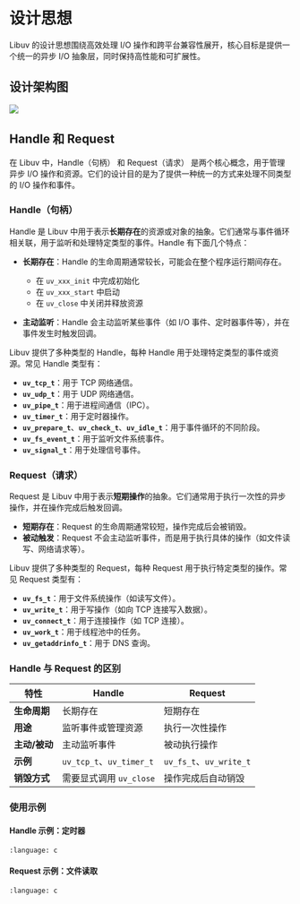 # 设计思想

Libuv 的设计思想围绕高效处理 I/O 操作和跨平台兼容性展开，核心目标是提供一个统一的异步 I/O 抽象层，同时保持高性能和可扩展性。

## 设计架构图

![](https://docs.libuv.org/en/v1.x/_images/architecture.png)

## Handle 和 Request

在 Libuv 中，Handle（句柄） 和 Request（请求） 是两个核心概念，用于管理异步 I/O 操作和资源。它们的设计目的是为了提供一种统一的方式来处理不同类型的 I/O 操作和事件。

### Handle（句柄）

Handle 是 Libuv 中用于表示**长期存在**的资源或对象的抽象。它们通常与事件循环相关联，用于监听和处理特定类型的事件。Handle 有下面几个特点：

 - **长期存在**：Handle 的生命周期通常较长，可能会在整个程序运行期间存在。
    - 在 `uv_xxx_init` 中完成初始化
    - 在 `uv_xxx_start` 中启动
    - 在 `uv_close` 中关闭并释放资源

- **主动监听**：Handle 会主动监听某些事件（如 I/O 事件、定时器事件等），并在事件发生时触发回调。

Libuv 提供了多种类型的 Handle，每种 Handle 用于处理特定类型的事件或资源。常见 Handle 类型有：

- **`uv_tcp_t`**：用于 TCP 网络通信。
- **`uv_udp_t`**：用于 UDP 网络通信。
- **`uv_pipe_t`**：用于进程间通信（IPC）。
- **`uv_timer_t`**：用于定时器操作。
- **`uv_prepare_t`**、**`uv_check_t`**、**`uv_idle_t`**：用于事件循环的不同阶段。
- **`uv_fs_event_t`**：用于监听文件系统事件。
- **`uv_signal_t`**：用于处理信号事件。

### Request（请求）

Request 是 Libuv 中用于表示**短期操作**的抽象。它们通常用于执行一次性的异步操作，并在操作完成后触发回调。

- **短期存在**：Request 的生命周期通常较短，操作完成后会被销毁。
- **被动触发**：Request 不会主动监听事件，而是用于执行具体的操作（如文件读写、网络请求等）。

Libuv 提供了多种类型的 Request，每种 Request 用于执行特定类型的操作。常见 Request 类型有：

- **`uv_fs_t`**：用于文件系统操作（如读写文件）。
- **`uv_write_t`**：用于写操作（如向 TCP 连接写入数据）。
- **`uv_connect_t`**：用于连接操作（如 TCP 连接）。
- **`uv_work_t`**：用于线程池中的任务。
- **`uv_getaddrinfo_t`**：用于 DNS 查询。

### Handle 与 Request 的区别
| **特性**            | **Handle**                          | **Request**                        |
|---------------------|-------------------------------------|------------------------------------|
| **生命周期**         | 长期存在                            | 短期存在                           |
| **用途**             | 监听事件或管理资源                  | 执行一次性操作                     |
| **主动/被动**        | 主动监听事件                        | 被动执行操作                       |
| **示例**             | `uv_tcp_t`、`uv_timer_t`            | `uv_fs_t`、`uv_write_t`            |
| **销毁方式**         | 需要显式调用 `uv_close`             | 操作完成后自动销毁                 |

### 使用示例

#### Handle 示例：定时器

```{literalinclude} /src/libuv/timer-handle/main.c
:language: c
```

#### Request 示例：文件读取

```{literalinclude} /src/libuv/file-request/main.c
:language: c
```